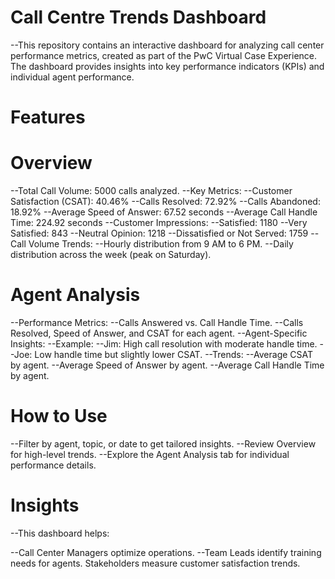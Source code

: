 # Call Centre Trends Dashboard
--This repository contains an interactive dashboard for analyzing call center performance metrics, created as part of the PwC Virtual Case Experience. The dashboard provides insights into key performance indicators (KPIs) and individual agent performance.

# Features
# Overview
--Total Call Volume: 5000 calls analyzed.
--Key Metrics:
--Customer Satisfaction (CSAT): 40.46%
--Calls Resolved: 72.92%
--Calls Abandoned: 18.92%
--Average Speed of Answer: 67.52 seconds
--Average Call Handle Time: 224.92 seconds
--Customer Impressions:
--Satisfied: 1180
--Very Satisfied: 843
--Neutral Opinion: 1218
--Dissatisfied or Not Served: 1759
--Call Volume Trends:
--Hourly distribution from 9 AM to 6 PM.
--Daily distribution across the week (peak on Saturday).
# Agent Analysis
--Performance Metrics:
--Calls Answered vs. Call Handle Time.
--Calls Resolved, Speed of Answer, and CSAT for each agent.
--Agent-Specific Insights:
--Example:
--Jim: High call resolution with moderate handle time.
--Joe: Low handle time but slightly lower CSAT.
--Trends:
--Average CSAT by agent.
--Average Speed of Answer by agent.
--Average Call Handle Time by agent.
# How to Use
--Filter by agent, topic, or date to get tailored insights.
--Review Overview for high-level trends.
--Explore the Agent Analysis tab for individual performance details.
# Insights
--This dashboard helps:

--Call Center Managers optimize operations.
--Team Leads identify training needs for agents.
Stakeholders measure customer satisfaction trends.
